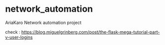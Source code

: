 # network_automation
AriaKaro Network automation project

check : https://blog.miguelgrinberg.com/post/the-flask-mega-tutorial-part-v-user-logins 
